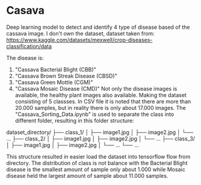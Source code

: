 # Casava

Deep learning model to detect and identify 4 type of disease based of the cassava image.
I don't own the dataset, dataset taken from: https://www.kaggle.com/datasets/mexwell/crop-diseases-classification/data

The disease is:
1. "Cassava Bacterial Blight (CBB)"
2. "Cassava Brown Streak Disease (CBSD)"
3. "Cassava Green Mottle (CGM)"
4. "Cassava Mosaic Disease (CMD)"
Not only the disease images is available, the healthy plant images also available. Making the dataset consisting of 5 classses.
In CSV file it is noted that there are more than 20.000 samples, but in reality there is only about 17.000 images.
The "Cassava_Sorting_Data.ipynb" is used to separate the class into different folder, resulting in this folder structure:

dataset_directory/
    ├── class_1/
    │   ├── image1.jpg
    │   ├── image2.jpg
    │   └── ...
    ├── class_2/
    │   ├── image1.jpg
    │   ├── image2.jpg
    │   └── ...
    ├── class_3/
    │   ├── image1.jpg
    │   ├── image2.jpg
    │   └── ...
    └── ...

This structure resulted in easier load the dataset into tensorflow flow from directory. The distribution of class is not balance with the Bacterial Blight disease is the smallest amount of sample only about 1.000 while Mosaic disease held the largest amount of sample about 11.000 samples.
